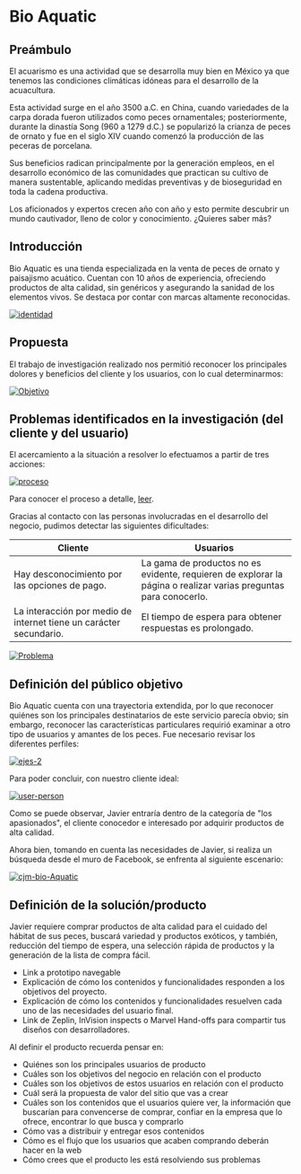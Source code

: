 # Bio Aquatic


## Preámbulo

El acuarismo es una actividad que se desarrolla muy bien en México ya que tenemos las condiciones climáticas idóneas para el desarrollo de la acuacultura.

Esta actividad surge en el año 3500 a.C. en China, cuando variedades de la carpa dorada fueron utilizados como peces ornamentales; posteriormente, durante la dinastía Song (960 a 1279 d.C.) se popularizó la crianza de peces de ornato y fue en el siglo XIV cuando comenzó la producción de las peceras de porcelana.

Sus beneficios radican principalmente por la generación empleos, en el desarrollo económico de las comunidades que practican su cultivo de manera sustentable, aplicando medidas preventivas y de bioseguridad en toda la cadena productiva.

Los aficionados y expertos crecen año con año y esto permite descubrir un mundo cautivador, lleno de color y conocimiento. ¿Quieres saber más?


## Introducción

Bio Aquatic es una tienda especializada en la venta de peces de ornato y paisajismo acuático. Cuentan con 10 años de experiencia, ofreciendo productos de alta calidad, sin genéricos y asegurando la sanidad de los elementos vivos. Se destaca por contar con marcas altamente reconocidas. 


  <a href="https://ibb.co/0XW7x51"><img src="https://i.ibb.co/yRM9r2K/identidad.png" alt="identidad" border="0"></a>
  

## Propuesta

El trabajo de investigación realizado nos permitió reconocer los principales dolores y beneficios del cliente y los usuarios, con lo cual determinarmos: 

<a href="https://ibb.co/KK0kyFq"><img src="https://i.ibb.co/BnzxsqZ/Objetivo.png" alt="Objetivo" border="0"></a><br /><a target='_blank' href='https://es.imgbb.com/'></a>

## Problemas identificados en la investigación (del cliente y del usuario)

El acercamiento a la situación a resolver lo efectuamos a partir de tres acciones: 

<a href="https://ibb.co/1fqsQTW"><img src="https://i.ibb.co/4ZTstpr/proceso.png" alt="proceso" border="0"></a>

Para conocer el proceso a detalle, [leer](https://docs.google.com/document/d/18a3AyW_Lg9vTBcdRLu7X6EG17NFWBNzUXSeK98g01-8/edit?usp=sharing). 

Gracias al contacto con las personas involucradas en el desarrollo del negocio, pudimos detectar las siguientes dificultades:

| Cliente| Usuarios|
| ------ | ---- |
| Hay desconocimiento por las opciones de pago. | La gama de productos no es evidente, requieren de explorar la página o realizar varias preguntas para conocerlo. |
| La interacción por medio de internet tiene un carácter secundario. | El tiempo de espera para obtener respuestas es prolongado. |



<a href="https://ibb.co/pfJWCFr"><img src="https://i.ibb.co/ZBWHyD1/Problema.png" alt="Problema" border="0"></a>

## Definición del público objetivo

Bio Aquatic cuenta con una trayectoria extendida, por lo que reconocer quiénes son los principales destinatarios de este servicio 
parecía obvio; sin embargo, reconocer las características particulares requirió examinar a otro tipo de usuarios y amantes de los peces. Fue necesario revisar los diferentes perfiles:

<a href="https://ibb.co/mz2VW0d"><img src="https://i.ibb.co/kcwsCJz/ejes-2.png" alt="ejes-2" border="0"></a>

Para poder concluir, con nuestro cliente ideal:

<a href="https://ibb.co/3StrsSx"><img src="https://i.ibb.co/r5n7t5B/user-person.png" alt="user-person" border="0"></a>

Como se puede observar, Javier entraría dentro de la categoría de "los apasionados", el cliente conocedor e interesado por adquirir productos de alta calidad.

Ahora bien, tomando en cuenta las necesidades de Javier, si realiza un búsqueda desde el muro de Facebook, se enfrenta al siguiente escenario:

<a href="https://ibb.co/yh33LSd"><img src="https://i.ibb.co/CJrrx2m/cjm-bio-Aquatic.png" alt="cjm-bio-Aquatic" border="0"></a>

    
## Definición de la solución/producto

Javier requiere comprar productos de alta calidad para el cuidado del hábitat de sus peces, buscará variedad y productos exóticos, y también, reducción del tiempo de espera, una selección rápida de productos y la generación de la lista de compra fácil.



* Link a prototipo navegable
* Explicación de cómo los contenidos y funcionalidades responden a los objetivos
  del proyecto. 
* Explicación de cómo los contenidos y funcionalidades resuelven cada uno de las
  necesidades del usuario final.
* Link de Zeplin, InVision inspects o Marvel Hand-offs para compartir tus
  diseños con desarrolladores.





Al definir el producto recuerda pensar en:

* Quiénes son los principales usuarios de producto
* Cuáles son los objetivos del negocio en relación con el producto
* Cuáles son los objetivos de estos usuarios en relación con el producto
* Cuál será la propuesta de valor del sitio que vas a crear
* Cuáles son los contenidos que el usuarios quiere ver, la información que
  buscarían para convencerse de comprar, confiar en la empresa que lo ofrece,
  encontrar lo que busca y comprarlo
* Cómo vas a distribuir y entregar esos contenidos
* Cómo es el flujo que los usuarios que acaben comprando deberán hacer en la web
* Cómo crees que el producto les está resolviendo sus problemas



